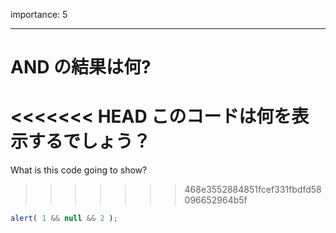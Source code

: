 importance: 5

---

# AND の結果は何?

<<<<<<< HEAD
このコードは何を表示するでしょう？
=======
What is this code going to show?
>>>>>>> 468e3552884851fcef331fbdfd58096652964b5f

```js
alert( 1 && null && 2 );
```
